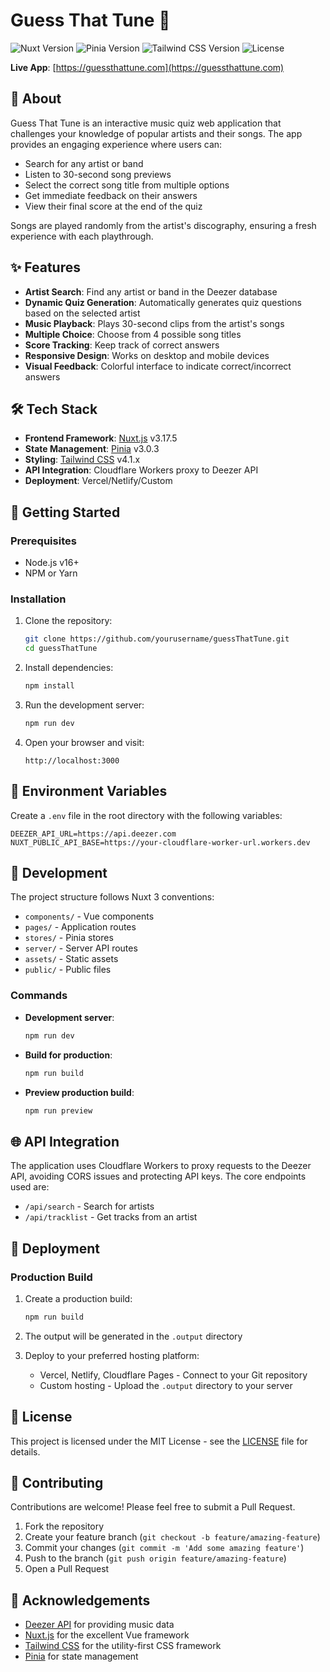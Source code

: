 # Guess That Tune 🎵

![Nuxt Version](https://img.shields.io/badge/Nuxt-v3.17.5-00DC82)
![Pinia Version](https://img.shields.io/badge/Pinia-v3.0.3-yellow)
![Tailwind CSS Version](https://img.shields.io/badge/TailwindCSS-v4.1.x-38bdf8)
![License](https://img.shields.io/badge/license-MIT-green)

**Live App**: [https://guessthattune.com](https://guessthattune.com)

## 📖 About

Guess That Tune is an interactive music quiz web application that challenges your knowledge of popular artists and their songs. The app provides an engaging experience where users can:

- Search for any artist or band
- Listen to 30-second song previews
- Select the correct song title from multiple options
- Get immediate feedback on their answers
- View their final score at the end of the quiz

Songs are played randomly from the artist's discography, ensuring a fresh experience with each playthrough.

## ✨ Features

- **Artist Search**: Find any artist or band in the Deezer database
- **Dynamic Quiz Generation**: Automatically generates quiz questions based on the selected artist
- **Music Playback**: Plays 30-second clips from the artist's songs
- **Multiple Choice**: Choose from 4 possible song titles
- **Score Tracking**: Keep track of correct answers
- **Responsive Design**: Works on desktop and mobile devices
- **Visual Feedback**: Colorful interface to indicate correct/incorrect answers

## 🛠️ Tech Stack

- **Frontend Framework**: [Nuxt.js](https://nuxt.com/) v3.17.5
- **State Management**: [Pinia](https://pinia.vuejs.org/) v3.0.3
- **Styling**: [Tailwind CSS](https://tailwindcss.com/) v4.1.x
- **API Integration**: Cloudflare Workers proxy to Deezer API
- **Deployment**: Vercel/Netlify/Custom

## 🚀 Getting Started

### Prerequisites

- Node.js v16+
- NPM or Yarn

### Installation

1. Clone the repository:
   ```bash
   git clone https://github.com/yourusername/guessThatTune.git
   cd guessThatTune
   ```

2. Install dependencies:
   ```bash
   npm install
   ```

3. Run the development server:
   ```bash
   npm run dev
   ```

4. Open your browser and visit:
   ```
   http://localhost:3000
   ```

## 📝 Environment Variables

Create a `.env` file in the root directory with the following variables:

```
DEEZER_API_URL=https://api.deezer.com
NUXT_PUBLIC_API_BASE=https://your-cloudflare-worker-url.workers.dev
```

## 🔧 Development

The project structure follows Nuxt 3 conventions:

- `components/` - Vue components
- `pages/` - Application routes
- `stores/` - Pinia stores
- `server/` - Server API routes
- `assets/` - Static assets
- `public/` - Public files

### Commands

- **Development server**:
  ```bash
  npm run dev
  ```

- **Build for production**:
  ```bash
  npm run build
  ```

- **Preview production build**:
  ```bash
  npm run preview
  ```

## 🌐 API Integration

The application uses Cloudflare Workers to proxy requests to the Deezer API, avoiding CORS issues and protecting API keys. The core endpoints used are:

- `/api/search` - Search for artists
- `/api/tracklist` - Get tracks from an artist

## 📱 Deployment

### Production Build

1. Create a production build:
   ```bash
   npm run build
   ```

2. The output will be generated in the `.output` directory

3. Deploy to your preferred hosting platform:
   - Vercel, Netlify, Cloudflare Pages - Connect to your Git repository
   - Custom hosting - Upload the `.output` directory to your server

## 📄 License

This project is licensed under the MIT License - see the [LICENSE](LICENSE) file for details.

## 🤝 Contributing

Contributions are welcome! Please feel free to submit a Pull Request.

1. Fork the repository
2. Create your feature branch (`git checkout -b feature/amazing-feature`)
3. Commit your changes (`git commit -m 'Add some amazing feature'`)
4. Push to the branch (`git push origin feature/amazing-feature`)
5. Open a Pull Request

## 🙏 Acknowledgements

- [Deezer API](https://developers.deezer.com/) for providing music data
- [Nuxt.js](https://nuxt.com/) for the excellent Vue framework
- [Tailwind CSS](https://tailwindcss.com/) for the utility-first CSS framework
- [Pinia](https://pinia.vuejs.org/) for state management
